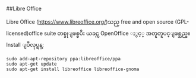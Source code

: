 ##Libre Office

Libre Office (https://www.libreoffice.org/)သည္ free and open source (GPL-licensed)office suite
တစ္ခုျဖစ္ၿပီး ယခင္က OpenOffice ႏွင့္ အတူတူပင္ျဖစ္သည္။ Install ျပဳလုပ္ရန္:

    sudo add-apt-repository ppa:libreoffice/ppa
    sudo apt-get update
    sudo apt-get install libreoffice libreoffice-gnoma

